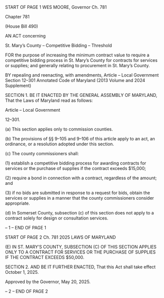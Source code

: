 START OF PAGE 1
WES MOORE, Governor Ch. 781

Chapter 781

(House Bill 490)

AN ACT concerning

St. Mary’s County – Competitive Bidding – Threshold

FOR the purpose of increasing the minimum contract value to require a competitive bidding
process in St. Mary’s County for contracts for services or supplies; and generally
relating to procurement in St. Mary’s County.

BY repealing and reenacting, with amendments,
Article – Local Government
Section 12–301
Annotated Code of Maryland
(2013 Volume and 2024 Supplement)

SECTION 1. BE IT ENACTED BY THE GENERAL ASSEMBLY OF MARYLAND,
That the Laws of Maryland read as follows:

Article – Local Government

12–301.

(a) This section applies only to commission counties.

(b) The provisions of §§ 9–105 and 9–106 of this article apply to an act, an
ordinance, or a resolution adopted under this section.

(c) The county commissioners shall:

(1) establish a competitive bidding process for awarding contracts for
services or the purchase of supplies if the contract exceeds $15,000;

(2) require a bond in connection with a contract, regardless of the amount;
and

(3) if no bids are submitted in response to a request for bids, obtain the
services or supplies in a manner that the county commissioners consider appropriate.

(d) In Somerset County, subsection (c) of this section does not apply to a contract
solely for design or consultation services.

– 1 –
END OF PAGE 1

START OF PAGE 2
Ch. 781 2025 LAWS OF MARYLAND

(E) IN ST. MARY’S COUNTY, SUBSECTION (C) OF THIS SECTION APPLIES
ONLY TO A CONTRACT FOR SERVICES OR THE PURCHASE OF SUPPLIES IF THE
CONTRACT EXCEEDS $50,000.

SECTION 2. AND BE IT FURTHER ENACTED, That this Act shall take effect
October 1, 2025.

Approved by the Governor, May 20, 2025.

– 2 –
END OF PAGE 2